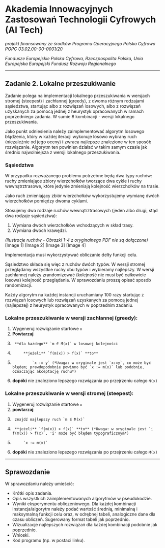 # Akademia Innowacyjnych Zastosowań Technologii Cyfrowych (AI Tech)

*projekt finansowany ze środków Programu Operacyjnego Polska Cyfrowa POPC 03.02.00-00-0001/20*

*Fundusze Europejskie Polska Cyfrowa, Rzeczpospolita Polska, Unia Europejska Europejski Fundusz Rozwoju Regionalnego*

---

## Zadanie 2. Lokalne przeszukiwanie

Zadanie polega na implementacji lokalnego przeszukiwania w wersjach stromej (steepest) i zachłannej (greedy), z dwoma różnym rodzajami sąsiedztwa, startując albo z rozwiązań losowych, albo z rozwiązań uzyskanych za pomocą jednej z heurystyk opracowanych w ramach poprzedniego zadania. W sumie 8 kombinacji - wersji lokalnego przeszukiwania.

Jako punkt odniesienia należy zaimplementować algorytm losowego błądzenia, który w każdej iteracji wykonuje losowo wybrany ruch (niezależnie od jego oceny) i zwraca najlepsze znalezione w ten sposób rozwiązanie. Algorytm ten powinien działać w takim samym czasie jak średnio najwolniejsza z wersji lokalnego przeszukiwania.

### Sąsiedztwa

W przypadku rozważanego problemu potrzebne będą dwa typy ruchów: ruchy zmieniające zbiory wierzchołków tworzące dwa cykle i ruchy wewnątrztrasowe, które jedynie zmieniają kolejność wierzchołków na trasie.

Jako ruch zmieniający zbiór wierzchołków wykorzystujemy wymianę dwóch wierzchołków pomiędzy dwoma cyklami.

Stosujemy dwa rodzaje ruchów wewnątrztrasowych (jeden albo drugi, stąd dwa rodzaje sąsiedztwa):
1.  Wymiana dwóch wierzchołków wchodzących w skład trasy.
2.  Wymiana dwóch krawędzi.

*(Ilustracje ruchów - Obrazki 1-4 z oryginalnego PDF nie są dołączone)*
[Image 1]
[Image 2]
[Image 3]
[Image 4]

Implementacja musi wykorzystywać obliczanie delty funkcji celu.

Sąsiedztwo składa się więc z ruchów dwóch typów. W wersji stromej przeglądamy wszystkie ruchy obu typów i wybieramy najlepszy. W wersji zachłannej należy zrandomizować (kolejność nie musi być całkowicie losowa) kolejność przeglądania. W sprawozdaniu proszę opisać sposób randomizacji.

Każdy algorytm na każdej instancji uruchamiany 100 razy startując z rozwiązań losowych lub rozwiązań uzyskanych za pomocą jednej (najlepszej) z heurystyk opracowanych w poprzednim zadaniu.

### Lokalne przeszukiwanie w wersji zachłannej (greedy):

1.  Wygeneruj rozwiązanie startowe `x`
2.  **Powtarzaj**
3.      **dla każdego** `m ∈ M(x)` w losowej kolejności
4.          **jeżeli** `f(m(x)) > f(x)` **to**
5.              `x := y` (*Uwaga: w oryginale jest `x:=y`, co może być błędem; prawdopodobnie powinno być `x := m(x)` lub podobnie, oznaczając akceptację ruchu*)
6.  **dopóki** nie znaleziono lepszego rozwiązania po przejrzeniu całego `N(x)`

### Lokalne przeszukiwanie w wersji stromej (steepest):

1.  Wygeneruj rozwiązanie startowe `x`
2.  **powtarzaj**
3.      znajdź najlepszy ruch `m ∈ M(x)`
4.      **jeżeli** `f(m(x)) > f(x)` **to** (*Uwaga: w oryginale jest `i f(m(x)) > f(x)`, 'i' może być błędem typograficznym*)
5.          `x := m(x)`
6.  **dopóki** nie znaleziono lepszego rozwiązania po przejrzeniu całego `M(x)`

---

## Sprawozdanie

W sprawozdaniu należy umieścić:

* Krótki opis zadania.
* Opis wszystkich zaimplementowanych algorytmów w pseudokodzie.
* Wyniki eksperymentu obliczeniowego. Dla każdej kombinacji instancja/algorytm należy podać wartość średnią, minimalną i maksymalną funkcji celu oraz, w odrębnej tabeli, analogiczne dane dla czasu obliczeń. Sugerowany format tabeli jak poprzednio.
* Wizualizacje najlepszych rozwiązań dla każdej kombinacji podobnie jak poprzednio.
* Wnioski.
* Kod programu (np. w postaci linku).

